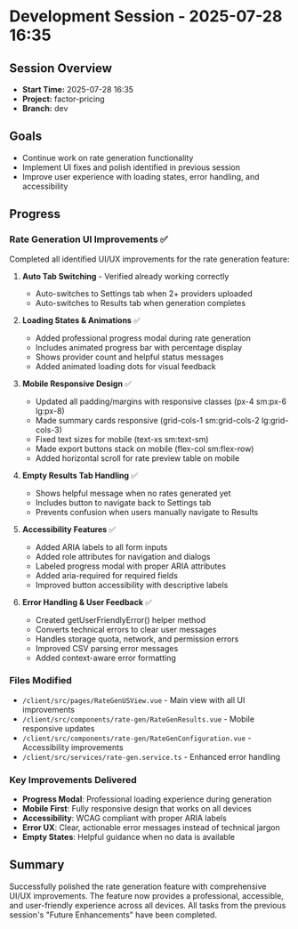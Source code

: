 # Development Session - 2025-07-28 16:35

## Session Overview
- **Start Time:** 2025-07-28 16:35
- **Project:** factor-pricing
- **Branch:** dev

## Goals
- Continue work on rate generation functionality
- Implement UI fixes and polish identified in previous session
- Improve user experience with loading states, error handling, and accessibility

## Progress

### Rate Generation UI Improvements ✅
Completed all identified UI/UX improvements for the rate generation feature:

1. **Auto Tab Switching** - Verified already working correctly
   - Auto-switches to Settings tab when 2+ providers uploaded
   - Auto-switches to Results tab when generation completes

2. **Loading States & Animations** ✅
   - Added professional progress modal during rate generation
   - Includes animated progress bar with percentage display
   - Shows provider count and helpful status messages
   - Added animated loading dots for visual feedback

3. **Mobile Responsive Design** ✅
   - Updated all padding/margins with responsive classes (px-4 sm:px-6 lg:px-8)
   - Made summary cards responsive (grid-cols-1 sm:grid-cols-2 lg:grid-cols-3)
   - Fixed text sizes for mobile (text-xs sm:text-sm)
   - Made export buttons stack on mobile (flex-col sm:flex-row)
   - Added horizontal scroll for rate preview table on mobile

4. **Empty Results Tab Handling** ✅
   - Shows helpful message when no rates generated yet
   - Includes button to navigate back to Settings tab
   - Prevents confusion when users manually navigate to Results

5. **Accessibility Features** ✅
   - Added ARIA labels to all form inputs
   - Added role attributes for navigation and dialogs
   - Labeled progress modal with proper ARIA attributes
   - Added aria-required for required fields
   - Improved button accessibility with descriptive labels

6. **Error Handling & User Feedback** ✅
   - Created getUserFriendlyError() helper method
   - Converts technical errors to clear user messages
   - Handles storage quota, network, and permission errors
   - Improved CSV parsing error messages
   - Added context-aware error formatting

### Files Modified
- `/client/src/pages/RateGenUSView.vue` - Main view with all UI improvements
- `/client/src/components/rate-gen/RateGenResults.vue` - Mobile responsive updates
- `/client/src/components/rate-gen/RateGenConfiguration.vue` - Accessibility improvements
- `/client/src/services/rate-gen.service.ts` - Enhanced error handling

### Key Improvements Delivered
- **Progress Modal**: Professional loading experience during generation
- **Mobile First**: Fully responsive design that works on all devices
- **Accessibility**: WCAG compliant with proper ARIA labels
- **Error UX**: Clear, actionable error messages instead of technical jargon
- **Empty States**: Helpful guidance when no data is available

## Summary
Successfully polished the rate generation feature with comprehensive UI/UX improvements. The feature now provides a professional, accessible, and user-friendly experience across all devices. All tasks from the previous session's "Future Enhancements" have been completed.